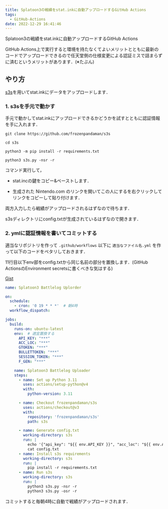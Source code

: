 ```yaml
---
title: Splatoon3の戦績をstat.inkに自動アップロードするGitHub Actions
tags:
  - GitHub-Actions
date: 2022-12-29 16:41:46
---
```


Splatoon3の戦績をstat.inkに自動アップロードするGitHub Actions

<!-- more -->

GitHub Actions上で実行すると環境を持たなくてよいメリットとともに最新のコードでアップロードできるので任天堂側の仕様変更による認証ミスで詰まらずに済むというメリットがあります．(※たぶん)

## やり方

[s3s](https://github.com/frozenpandaman/s3s)を用いてstat.inkにデータをアップロードします．

### 1. s3sを手元で動かす

手元で動かしてstat.inkにアップロードできるかどうかを試すとともに認証情報を手に入れます．

`git clone https://github.com/frozenpandaman/s3s`

`cd s3s`

`python3 -m pip install -r requirements.txt`

`python3 s3s.py -nsr -r`

コマンド実行して，

* stat.incの鍵をコピー&ペーストします．

* 生成された Nintendo.com のリンクを開いてこの人にするを右クリックしてリンクをコピーして貼り付けます．

両方入力したら戦績がアップロードされるはずなので待ちます．

s3sディレクトリにconfig.txtが生成されているはずなので開きます．


### 2. ymlに認証情報を書いてコミットする

適当なリポジトリを作って `.github/workflows` 以下に `適当なファイル名.yml` を作って以下のコードをペタリしておきます．

11行目以下env部をconfig.txtから同じ名前の部分を置換します．(GitHub ActionsのEnvironment secretsに書くべきな気はする) 

[Gist](https://gist.github.com/unyacat/6a44967b49ac239f32483506f16d8e27)

```yaml
name: Splatoon3 Battlelog Uplorder

on:
  schedule:
    - cron: '0 19 * * *'  # 朝4時
  workflow_dispatch:

jobs:
  build:
    runs-on: ubuntu-latest
    env:  # 適宜置換する
      API_KEY: "***"
      ACC_LOC: "***"
      GTOKEN: "***"
      BULLETTOKEN: "***"
      SESSION_TOKEN: "***"
      F_GEN: "***"

    name: Splatoon3 Battlelog Uploader
    steps:
      - name: Set up Python 3.11
        uses: actions/setup-python@v4
        with:
          python-version: 3.11

      - name: Checkout frozenpandaman/s3s
        uses: actions/checkout@v3
        with:
          repository: 'frozenpandaman/s3s'
          path: s3s

      - name: Generate config.txt
        working-directory: s3s
        run: |
          echo '{"api_key": "${{ env.API_KEY }}", "acc_loc": "${{ env.ACC_LOC }}", "gtoken": "${{ env.GTOKEN }}", "bullettoken": "${{ env.BULLETTOKEN }}", "session_token": "${{ env.SESSION_TOKEN }}", "f_gen": "${{ env.F_GEN }}" }' > config.txt
          cat config.txt
      - name: Install s3s requirements
        working-directory: s3s
        run: |
          pip install -r requirements.txt
      - name: Run s3s
        working-directory: s3s
        run: |
          python3 s3s.py -nsr -r
          python3 s3s.py -osr -r
```

コミットすると毎朝4時に自動で戦績がアップロードされます．
